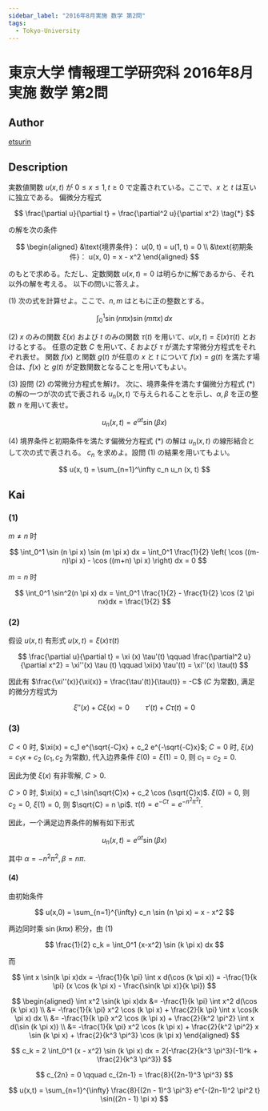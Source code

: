 ```yaml
---
sidebar_label: "2016年8月実施 数学 第2問"
tags:
  - Tokyo-University
---
```

# 東京大学 情報理工学研究科 2016年8月実施 数学 第2問

## **Author**
[etsurin](https://zhuanlan.zhihu.com/p/561992447)

## **Description**
実数値関数 $u(x, t)$ が $0 \leq x \leq 1, t \geq 0$ で定義されている。ここで、$x$ と $t$ は互いに独立である。
偏微分方程式

$$
\frac{\partial u}{\partial t} = \frac{\partial^2 u}{\partial x^2} \tag{*}
$$

の解を次の条件

$$
\begin{aligned}
&\text{境界条件}： u(0, t) = u(1, t) = 0 \\
&\text{初期条件}： u(x, 0) = x - x^2
\end{aligned}
$$

のもとで求める。ただし、定数関数 $u(x, t) = 0$ は明らかに解であるから、それ以外の解を考える。
以下の問いに答えよ。

(1) 次の式を計算せよ。ここで、$n, m$ はともに正の整数とする。

$$
\int_0^1 \sin (n \pi x) \sin (m \pi x) \, dx
$$

(2) $x$ のみの関数 $\xi (x)$ および $t$ のみの関数 $\tau (t)$ を用いて、$u(x, t) = \xi (x) \tau (t)$ とおけるとする。
任意の定数 $C$ を用いて、$\xi$ および $\tau$ が満たす常微分方程式をそれぞれ表せ。
関数 $f(x)$ と関数 $g(t)$ が任意の $x$ と $t$ について $f(x) = g(t)$ を満たす場合は、$f(x)$ と $g(t)$ が定数関数となることを用いてもよい。

(3) 設問 (2) の常微分方程式を解け。
次に、境界条件を満たす偏微分方程式 (*) の解の一つが次の式で表される $u_n (x, t)$ で与えられることを示し、$\alpha, \beta$ を正の整数 $n$ を用いて表せ。

$$
u_n (x, t) = e^{\alpha t} \sin (\beta x)
$$

(4) 境界条件と初期条件を満たす偏微分方程式 (*) の解は $u_n(x, t)$ の線形結合として次の式で表される。
$c_n$ を求めよ。設問 (1) の結果を用いてもよい。

$$
u(x, t) = \sum_{n=1}^\infty c_n u_n (x, t)
$$

## **Kai**
### (1)
$m \neq n$ 时

$$
\int_0^1 \sin (n \pi x) \sin (m \pi x) dx = \int_0^1 \frac{1}{2} \left( \cos ((m-n)\pi x) - \cos ((m+n) \pi x) \right) dx = 0
$$

$m = n$ 时

$$
\int_0^1 \sin^2(n \pi x) dx = \int_0^1 \frac{1}{2} - \frac{1}{2} \cos (2 \pi nx)dx = \frac{1}{2}
$$

### (2)
假设 $u(x,t)$ 有形式 $u(x, t) = \xi (x) \tau (t)$

$$
\frac{\partial u}{\partial t} = \xi (x) \tau'(t) \qquad \frac{\partial^2 u}{\partial x^2} = \xi''(x) \tau (t) \qquad \xi(x) \tau'(t) = \xi''(x) \tau(t)
$$

因此有 $\frac{\xi''(x)}{\xi(x)} = \frac{\tau'(t)}{\tau(t)} = -C$ ($C$ 为常数), 满足的微分方程式为

$$
\xi''(x) + C\xi (x) = 0 \qquad \tau'(t) + C \tau(t) = 0
$$

### (3)
$C < 0$ 时, $\xi(x) = c_1 e^{\sqrt{-C}x} + c_2 e^{-\sqrt{-C}x}$; 
$C = 0$ 时, $\xi(x) = c_1 x + c_2$ ($c_1, c_2$ 为常数), 代入边界条件 $\xi(0) = \xi(1) = 0$, 则 $c_1 = c_2 = 0$.

因此为使 $\xi(x)$ 有非零解, $C > 0$.

$C > 0$ 时, $\xi(x) = c_1 \sin(\sqrt{C}x) + c_2 \cos (\sqrt{C}x)$.
$\xi(0) = 0$, 则 $c_2 = 0$, $\xi(1) = 0$, 则 $\sqrt{C} = n \pi$.
$\tau(t) = e^{-Ct} = e^{-n^2 \pi^2 t}$.

因此，一个满足边界条件的解有如下形式

$$
u_n(x,t) = e^{\alpha t} \sin (\beta x)
$$

其中 $\alpha = -n^2 \pi^2, \beta = n \pi$.

#### (4)
由初始条件

$$
u(x,0) = \sum_{n=1}^{\infty} c_n \sin (n \pi x) = x - x^2
$$

两边同时乘 $\sin(k \pi x)$ 积分，由 (1)

$$
\frac{1}{2} c_k = \int_0^1 (x-x^2) \sin (k \pi x) dx
$$

而

$$
\int x \sin(k \pi x)dx = -\frac{1}{k \pi} \int x d(\cos (k \pi x)) = -\frac{1}{k \pi} (x \cos (k \pi x) - \frac{\sin(k \pi x)}{k \pi})
$$

$$
\begin{aligned}
    \int x^2 \sin(k \pi x)dx &= -\frac{1}{k \pi} \int x^2 d(\cos (k \pi x)) \\
    &= -\frac{1}{k \pi} x^2 \cos (k \pi x) + \frac{2}{k \pi} \int x \cos(k \pi x) dx \\
    &= -\frac{1}{k \pi} x^2 \cos (k \pi x) + \frac{2}{k^2 \pi^2} \int x d(\sin (k \pi x)) \\
    &= -\frac{1}{k \pi} x^2 \cos (k \pi x) + \frac{2}{k^2 \pi^2} x \sin (k \pi x) + \frac{2}{k^3 \pi^3} \cos (k \pi x)
\end{aligned}
$$

$$
c_k = 2 \int_0^1 (x - x^2) \sin (k \pi x) dx = 2(-\frac{2}{k^3 \pi^3}(-1)^k + \frac{2}{k^3 \pi^3})
$$

$$
c_{2n} = 0 \qquad c_{2n-1} = \frac{8}{(2n-1)^3 \pi^3}
$$

$$
u(x,t) = \sum_{n=1}^{\infty} \frac{8}{(2n - 1)^3 \pi^3} e^{-(2n-1)^2 \pi^2 t} \sin((2n - 1) \pi x)
$$